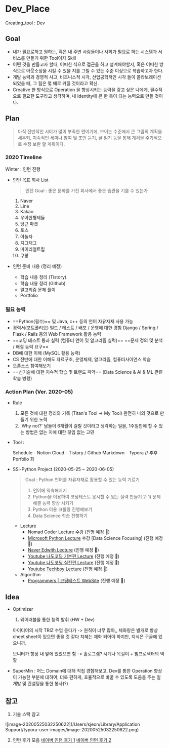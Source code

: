 # Dev_Place
Creating_tool : Dev



## Goal

- 내가 필요로하고 원하는, 혹은 내 주변 사람들이나 사회가 필요로 하는 시스템과 서비스를 만들기 위한 Tool이자 Skill
- 어떤 것을 만들고자 할때, 어떠한 식으로 접근을 하고 설계해야할지, 혹은 어떠한 방식으로 아웃소싱을 시킬 수 있을 지를 그릴 수 있는 수준 이상으로 학습하고자 한다.
- 개발 능력과 경영적 사고, 비즈니스적 시각, 산업공학적인 시각 들이 콜라보레이션 되었을 때, 그 힘은 몇 배로 커질 것이라고 확신.
- Creative 한 방식으로 Operation 을 향상시키는 능력을 갖고 싶은 나에게, 필수적으로 필요한 도구라고 생각하며,
  내 Identity에 큰 한 축이 되는 능력으로 만들 것이다.
  


## Plan

> 아직 전반적인 시야가 많이 부족한 편이기에, 보이는 수준에서 큰 그림의 계획을 세우되, 지속적인 세미나 참여 및 조언 듣기, 글 읽기 등을 통해 계획을 주기적으로 수정 보완 할 계획이다.



### 2020 Timeline



Winter : 인턴 진행

- 인턴 목표 회사 List

  > 인턴 Goal : 좋은 문화를 가진 회사에서 좋은 습관을 기를 수 있는가

  1) Naver
  2) Line
  3) Kakao
  4) 우아한형제들 
  5) 당근 마켓
  6) 토스
  7) 야놀자
  8) 지그재그
  9) 마이리얼트립
  10) 쿠팡

- 인턴 준비 내용 (정리 예정)

  - 학습 내용 정리 (Tistory)
  - 학습 내용 정리 (Github)
  - 알고리즘 문제 풀이
  - Portfolio



### 필요 능력

- ==Python(필수)== 및 Java, c++ 등의 언어 자유자재 사용 가능
- 경력서(포트폴리오)
  빌드 / 테스트 / 배포 / 운영에 대한 경험
  Django / Spring / Flask / Rails 등의 Web Framework 활용 능력
- ==코딩 테스트 통과 실력 (컴퓨터 언어 및 알고리즘 실력)==
  ==문제 정의 및 분석 / 해결 능력 요구==
- DB에 대한 이해 (MySQL 활용 능력)
- CS 전반에 대한 이해도
  자료구조, 운영체제, 알고리즘, 컴퓨터사이언스 학습
- 오픈소스 참여해보기
- ==신기술에 대한 지속적 학습 및 트렌드 파악== (Data Science & AI & ML 관련 학습 병행)


### Action Plan (Ver. 2020-05)

- Rule 
  1) 모든 것에 대한 정리와 기록 (Titan's Tool -> My Tool)
  완전히 나의 것으로 만들기 위한 노력
  2) 'Why not?'
  남들이 6개월이 걸릴 것이라고 생각하는 일을, 1주일만에 할 수 있는 방법은 없는 지에 대한 끊임 없는 고민

- Tool : 

  Schedule - Notion
  Cloud - Tistory / Github
  Markdown - Typora
  // 추후 Porfolio 화 

- SSi-Python Project (2020-05-25 ~ 2020-06-05)

  > Goal : Python 언어를 자유자재로 활용할 수 있는 능력 기르기
  > 1) 언어에 익숙해지기
  > 2) Python을 이용하여 코딩테스트 응시할 수 있는 실력 만들기
  > 	2-1) 문제 해결 능력 향상 시키기 
  > 3) Python 이용 크롤링 진행해보기
  > 4) Data Science 학습 진행하기

  - Lecture
    - Nomad Coder Lecture 수강 (진행 예정 🐤)
    - [Microsoft Python Lecture](https://www.youtube.com/watch?v=D8OaGUYkHTE&list=PLlrxD0HtieHhHnCUVtR8UHS7eLl33zfJ-) 수강 [Data Science Focusing] (진행 예정 🐤)
    - [Naver Edwith Lecture](https://www.edwith.org/search/show?searchQuery=%ED%8C%8C%EC%9D%B4%EC%8D%AC&MAX=20) (진행 예정 🐤)
    - [Youtube 나도코딩 기본편 Lecture](https://www.youtube.com/watch?v=kWiCuklohdY) (진행 예정 🐤)
    - [Youtube 나도코딩 실전편 Lecture](https://www.youtube.com/watch?v=Dkx8Pl6QKW0) (진행 예정 🐤)
    - [Youtube Techboy Lecture](https://www.youtube.com/watch?v=M6kQTpIqpLs) (진행 예정 🐤)
  - Algorithm
    - [Programmers | 코딩테스트 WebSite](https://programmers.co.kr/) (진행 예정 🐤)



## Idea

- Optimizer
  1) 웨어러블을 통한 능력 발휘 (HW + Dev)

  아이디어의 시작 
  TRIZ 수업 듣다가 -> 원칙이 너무 많아,, 체화랑은 별개로 항상 cheet sheet이 있으면 좋을 것 같다 
  지혜는 체화 되어야 하지만, 지식은 구글에 있으니까. 

  모니터가 항상 내 앞에 있었으면 함 -> 홀로그램? 시계나 목걸이 + 빔프로젝터의 역할
  
- SuperMin
  : 어느 Domain에 대해 직접 경험해보고, Dev를 통한 Operation 향상이 가능한 부분에 대하여, 
  더욱 편하게, 효율적으로 바꿀 수 있도록 도움을 주는 일
  개발 및 컨설팅을 통한 봉사(?)



## 참고

1) 기술 스택 참고

![image-20200525032250622](/Users/sjeon/Library/Application Support/typora-user-images/image-20200525032250622.png)



2) 인턴 후기 모음
[네이버 인턴 후기 1](https://blog.naver.com/barcel/221346197231)
[네이버 인턴 후기 2](https://blog.naver.com/yeol7902/221692564577)

